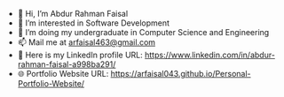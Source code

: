 - 👋 Hi, I’m Abdur Rahman Faisal
- 👀 I’m interested in Software Development
- 📝 I’m doing my undergraduate in Computer Science and Engineering
- 📫 Mail me at arfaisal463@gmail.com
- 🚀 Here is my LinkedIn profile URL: https://www.linkedin.com/in/abdur-rahman-faisal-a998ba291/
- 🌐 Portfolio Website URL: https://arfaisal043.github.io/Personal-Portfolio-Website/



<!---
arFaisal043/arFaisal043 is a ✨ special ✨ repository because its `README.md` (this file) appears on your GitHub profile.
You can click the Preview link to take a look at your changes.
--->
